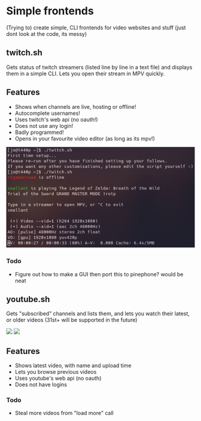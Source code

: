 # Simple frontends
(Trying to) create simple, CLI frontends for video websites and stuff
(just dont look at the code, its messy)

## twitch.sh

Gets status of twitch streamers (listed line by line in a text file) and displays them in a simple CLI. Lets you open their stream in MPV quickly.

## Features
- Shows when channels are live, hosting or offline!
- Autocomplete usernames!
- Uses twitch's web api (no oauth!)
- Does not use any login!
- Badly programmed!
- Opens in your favourite video editor (as long as its mpv!)

![](https://raw.githubusercontent.com/j0lol/simplefrontends/main/twitchscreenshot.png)

### Todo
- Figure out how to make a GUI then port this to pinephone? would be neat

## youtube.sh

Gets "subscribed" channels and lists them, and lets you watch their latest, or older videos (31st+ will be supported in the future)

![](https://media.discordapp.net/attachments/675257567219548160/787350025285271572/ytchannels.png)
![](https://media.discordapp.net/attachments/675257567219548160/787350026779230248/ytvideos.png)

## Features
- Shows latest video, with name and upload time
- Lets you browse previous videos
- Uses youtube's web api (no oauth)
- Does not have logins

### Todo
- Steal more videos from "load more" call
